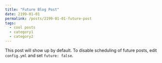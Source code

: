 ```yaml
---
title: "Future Blog Post"
date: 2199-01-01
permalink: /posts/2199-01-01-future-post
tags:
  - cool posts
  - category1
  - category2
---
```


This post will show up by default. To disable scheduling of future posts, edit `config.yml` and set `future: false`. 
